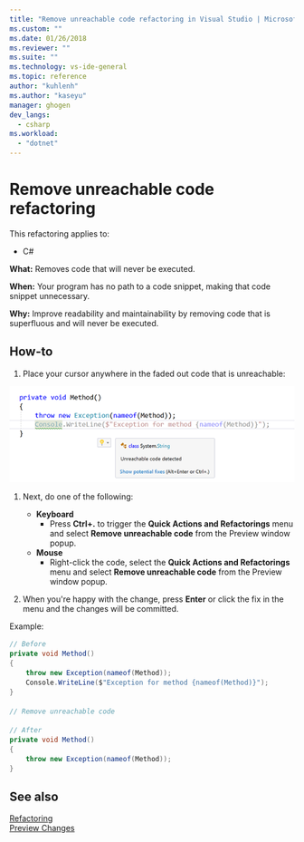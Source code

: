 ```yaml
---
title: "Remove unreachable code refactoring in Visual Studio | Microsoft Docs"
ms.custom: ""
ms.date: 01/26/2018
ms.reviewer: ""
ms.suite: ""
ms.technology: vs-ide-general
ms.topic: reference
author: "kuhlenh"
ms.author: "kaseyu"
manager: ghogen
dev_langs: 
  - csharp
ms.workload: 
  - "dotnet"
---
```

# Remove unreachable code refactoring

This refactoring applies to:

- C#

**What:** Removes code that will never be executed.

**When:** Your program has no path to a code snippet, making that code snippet unnecessary.

**Why:** Improve readability and maintainability by removing code that is superfluous and will never be executed.

## How-to

1. Place your cursor anywhere in the faded out code that is unreachable:

![Faded unreachable code](media/unreachablecode-faded-cs.png)

1. Next, do one of the following:

   - **Keyboard**
     - Press **Ctrl+.** to trigger the **Quick Actions and Refactorings** menu and select **Remove unreachable code** from the Preview window popup.
   - **Mouse**
     - Right-click the code, select the **Quick Actions and Refactorings** menu and select **Remove unreachable code** from the Preview window popup.

1. When you're happy with the change, press **Enter** or click the fix in the menu and the changes will be committed.

Example:

```csharp
// Before
private void Method()
{
    throw new Exception(nameof(Method));
    Console.WriteLine($"Exception for method {nameof(Method)}");
}

// Remove unreachable code

// After
private void Method()
{
    throw new Exception(nameof(Method));
}
```

## See also

[Refactoring](../refactoring-in-visual-studio.md)  
[Preview Changes](../../ide/preview-changes.md)